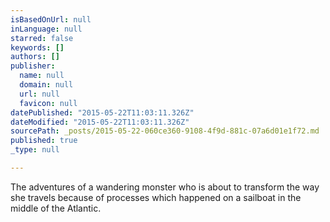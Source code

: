 ```yaml
---
isBasedOnUrl: null
inLanguage: null
starred: false
keywords: []
authors: []
publisher:
  name: null
  domain: null
  url: null
  favicon: null
datePublished: "2015-05-22T11:03:11.326Z"
dateModified: "2015-05-22T11:03:11.326Z"
sourcePath: _posts/2015-05-22-060ce360-9108-4f9d-881c-07a6d01e1f72.md
published: true
_type: null

---
```

The adventures of a wandering monster who is about to transform the way she travels because of processes which happened on a sailboat in the middle of  the Atlantic.